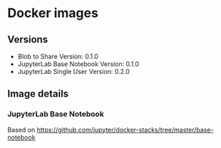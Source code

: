 # Docker images

## Versions

* Blob to Share Version: 0.1.0
* JupyterLab Base Notebook Version: 0.1.0
* JupyterLab Single User Version: 0.2.0

## Image details

### JupyterLab Base Notebook

Based on https://github.com/jupyter/docker-stacks/tree/master/base-notebook
